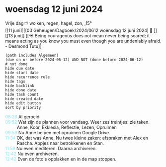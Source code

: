 # woensdag 12 juni 2024

Vrije dag⛅ wolken, regen, hagel, zon, ,15°<br>[[11 juni]][[03 Geheugen/Dagboek/2024/0612 woensdag 12 juni 2024| 📓 ]][[13 juni]]
[[☀️ Being courageous does not mean never being scared; it means acting as you know you must even though you are undeniably afraid. - Desmond Tutu]]
```tasks
(path includes Algemeen)
(due on or before 2024-06-12) AND NOT (done before 2024-06-12)
# not done
hide due date
hide start date
hide recurrence rule
hide tags
hide backlink
hide done date
hide task count
hide created date
hide edit button
sort by priority 
```
<p style="padding-left: 2.7em; text-indent: -2.7em; margin: 0;"><font color=#8be9f3>08:26  </font>  Al geroeid  </p>   
<p style="padding-left: 2.7em; text-indent: -2.7em; margin: 0;"><font color=#8be9f3>09:52  </font>  Wat zijn de plannen voor vandaag. Weer zes treintjes: zie taken. Anne, Koor, Ekklesia, Reflectie, Lezen, Opruimen</p>   
<p style="padding-left: 2.7em; text-indent: -2.7em; margin: 0;"><font color=#8be9f3>09:59  </font>  Nu Anne helpen met opruimen Google Drive. </p>   
<p style="padding-left: 2.7em; text-indent: -2.7em; margin: 0"><font color=#8be9f3>11:34</font>  OK, dat was Anne. Nu twee kleine zaken: afspraken met Alex en Rascha. Appjes naar betrokkenen en Stan.  </p>   
<p style="padding-left: 2.7em; text-indent: -2.7em; margin: 0"><font color=#8be9f3>11:59</font>  Nu even mediteren. Daarna archiveren. </p>   
<p style="padding-left: 2.7em; text-indent: -2.7em; margin: 0"><font color=#8be9f3>12:42</font>  Nu even archiveren.  </p>   
<p style="padding-left: 2.7em; text-indent: -2.7em; margin: 0"><font color=#8be9f3>12:42</font>  Even de foto's opplakken en in de map stoppen. </p>   